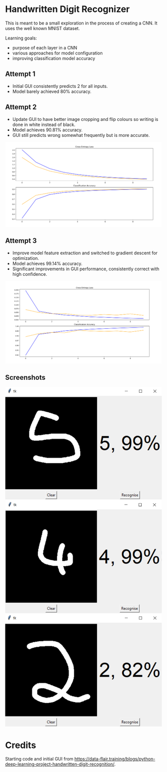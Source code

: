 # Handwritten Digit Recognizer

This is meant to be a small exploration in the process of creating a CNN. It uses the well known MNIST dataset. 

Learning goals:
- purpose of each layer in a CNN
- various approaches for model configuration
- improving classification model accuracy

## Attempt 1

- Initial GUI consistently predicts 2 for all inputs.
- Model barely achieved 80% accuracy.

## Attempt 2

- Update GUI to have better image cropping and flip colours so writing is done in white instead of black.
- Model achieves 90.81% accuracy.
- GUI still predicts wrong somewhat frequently but is more accurate.

![v2 results](images/model_v2_results.png)

## Attempt 3

- Improve model feature extraction and switched to gradient descent for optimization.
- Model achieves 99.14% accuracy.
- Significant improvements in GUI performance, consistently correct with high confidence.

![v3 results](images/model_v3_results.png)

## Screenshots

![Screenshot1](images/ex1.png)
![Screenshot2](images/ex2.png)
![Screenshot3](images/ex3.png)

# Credits
Starting code and initial GUI from https://data-flair.training/blogs/python-deep-learning-project-handwritten-digit-recognition/.
